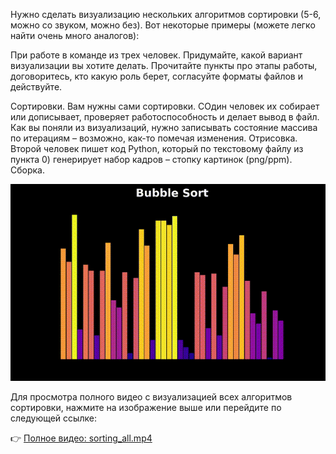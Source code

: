 Нужно сделать визуализацию нескольких алгоритмов сортировки (5-6, можно со звуком, можно без). Вот некоторые примеры (можете легко найти очень много аналогов):

При работе в команде из трех человек. Придумайте, какой вариант визуализации вы хотите делать. Прочитайте пункты про этапы работы, договоритесь, кто какую роль берет, согласуйте форматы файлов и действуйте.

Сортировки. Вам нужны сами сортировки. СОдин человек их собирает или дописывает, проверяет работоспособность и делает вывод в файл. Как вы поняли из визуализаций, нужно записывать состояние массива по итерациям – возможно, как-то помечая изменения.
Отрисовка. Второй человек пишет код Python, который по текстовому файлу из пункта 0) генерирует набор кадров – стопку картинок (png/ppm).
Сборка. 

![Sorting Algorithms Visualization](https://raw.githubusercontent.com/Evilcodercpp/visualization-of-sorting-algorithms/main/preview.gif)

Для просмотра полного видео с визуализацией всех алгоритмов сортировки, нажмите на изображение выше или перейдите по следующей ссылке:

👉 [Полное видео: sorting_all.mp4](https://github.com/Evilcodercpp/visualization-of-sorting-algorithms/blob/main/sorting_all.mp4)

